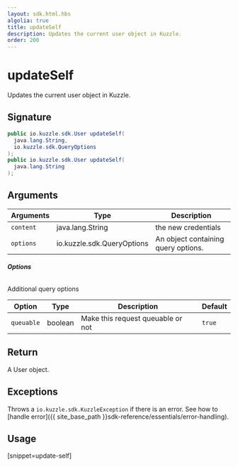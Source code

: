 ```yaml
---
layout: sdk.html.hbs
algolia: true
title: updateSelf
description: Updates the current user object in Kuzzle.
order: 200
---
```


# updateSelf

Updates the current user object in Kuzzle.

## Signature

```java
public io.kuzzle.sdk.User updateSelf(
  java.lang.String, 
  io.kuzzle.sdk.QueryOptions
);
public io.kuzzle.sdk.User updateSelf(
  java.lang.String
);
```

## Arguments

| Arguments    | Type    | Description
|--------------|---------|-------------
| `content` | java.lang.String | the new credentials
| `options`  | io.kuzzle.sdk.QueryOptions    | An object containing query options.


###### **Options**

Additional query options

| Option     | Type    | Description                       | Default |
| ---------- | ------- | --------------------------------- | ------- |
| `queuable` | boolean | Make this request queuable or not | `true`  |


## Return

A User object.

## Exceptions

Throws a `io.kuzzle.sdk.KuzzleException` if there is an error. See how to [handle error]({{ site_base_path }}sdk-reference/essentials/error-handling).

## Usage

[snippet=update-self]
